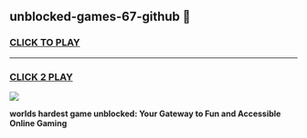 
## unblocked-games-67-github 👋
<h3>
<a href="https://premium.freeplayer.one?title=unblocked-games-67-github&ref=14F">CLICK TO PLAY</a></h3>
<hr>

<h3>
<a href="https://premium.freeplayer.one?title=unblocked-games-67-github&ref=14F">CLICK 2 PLAY</a>
  
</h3>

<a href="https://premium.freeplayer.one?title=unblocked-games-67-github&ref=12F/"><img src="https://clearcache.store/games.png"></a>


**worlds hardest game unblocked: Your Gateway to Fun and Accessible Online Gaming**

